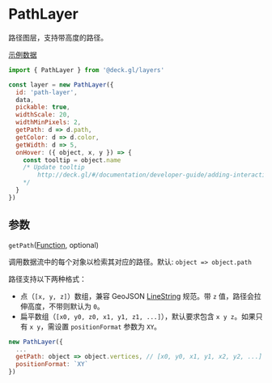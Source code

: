 # PathLayer
路径图层，支持带高度的路径。

[示例数据](https://raw.githubusercontent.com/uber-common/deck.gl-data/master/website/bart-lines.json)

``` js
import { PathLayer } from '@deck.gl/layers'

const layer = new PathLayer({
  id: 'path-layer',
  data,
  pickable: true,
  widthScale: 20,
  widthMinPixels: 2,
  getPath: d => d.path,
  getColor: d => d.color,
  getWidth: d => 5,
  onHover: ({ object, x, y }) => {
    const tooltip = object.name
    /* Update tooltip
        http://deck.gl/#/documentation/developer-guide/adding-interactivity?section=example-display-a-tooltip-for-hovered-object
    */
  }
})
```

## 参数

`getPath`([Function](https://deck.gl/#/documentation/developer-guide/using-layers?section=accessors), optional)

调用数据流中的每个对象以检索其对应的路径。默认: `object => object.path`

路径支持以下两种格式：
* 点（`[x, y, z]`）数组，兼容 GeoJSON [LineString](https://tools.ietf.org/html/rfc7946#section-3.1.4) 规范。带 `z` 值，路径会拉伸高度，不带则默认为 `0`。
* 扁平数组（`[x0, y0, z0, x1, y1, z1, ...]`），默认要求包含 `x y z`。如果只有 `x y`，需设置 `positionFormat` 参数为 `XY`。

``` js
new PathLayer({
  ...
  getPath: object => object.vertices, // [x0, y0, x1, y1, x2, y2, ...]
  positionFormat: `XY`
})
```

<ClientOnly>
  <common-code-view name="deckgl-path-layer" />
</ClientOnly>
